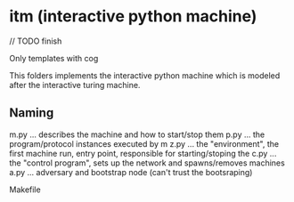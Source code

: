 # itm (interactive python machine)

// TODO finish

Only templates with cog

This folders implements the interactive python machine which is modeled after the interactive turing machine.

## Naming

m.py ... describes the machine and how to start/stop them
p.py ... the program/protocol instances executed by m
z.py ... the "environment", the first machine run, entry point, responsible for starting/stoping the 
c.py ... the "control program", sets up the network and spawns/removes machines
a.py ... adversary and bootstrap node (can't trust the bootsraping)

Makefile

